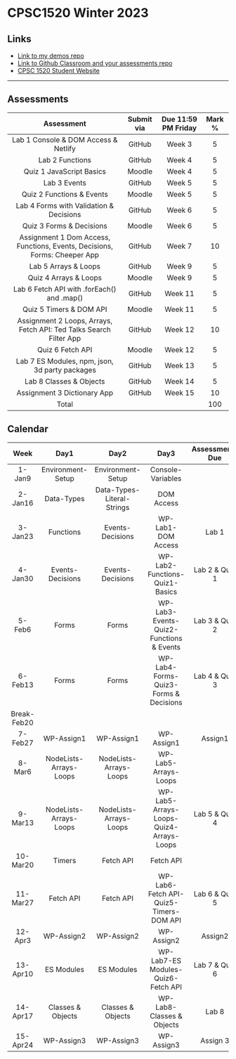 # CPSC1520 Winter 2023

## Links

- [Link to my demos repo](https://github.com/RobbinLawJavaScript/javascript-demos.git)
- [Link to Github Classroom and your assessments repo](#)
- [CPSC 1520 Student Website](https://cpsc-1520.github.io/cpsc1520/)

---

## Assessments

|Assessment|Submit via|Due 11:59 PM Friday|Mark %|
|:-:|:-:|:-:|:-:|
|Lab 1 Console & DOM Access & Netlify|GitHub|Week 3|5
|Lab 2 Functions|GitHub|Week 4|5
|Quiz 1 JavaScript Basics|Moodle|Week 4|5
|Lab 3 Events|GitHub|Week 5|5
|Quiz 2 Functions & Events|Moodle|Week 5|5
|Lab 4 Forms with Validation & Decisions|GitHub|Week 6|5
|Quiz 3 Forms & Decisions|Moodle|Week 6|5
|Assignment 1 Dom Access, Functions, Events, Decisions, Forms: Cheeper App|GitHub|Week 7|10
|Lab 5 Arrays & Loops|GitHub|Week 9|5
|Quiz 4 Arrays & Loops|Moodle|Week 9|5
|Lab 6 Fetch API with .forEach() and .map()|GitHub|Week 11|5
|Quiz 5 Timers & DOM API|Moodle|Week 11|5
|Assignment 2 Loops, Arrays, Fetch API: Ted Talks Search Filter App|GitHub|Week 12|10
|Quiz 6 Fetch API|Moodle|Week 12|5
|Lab 7 ES Modules, npm, json, 3d party packages|GitHub|Week 13|5
|Lab 8 Classes & Objects|GitHub|Week 14|5
|Assignment 3 Dictionary App|GitHub|Week 15|10
|Total|||100|

## Calendar

|Week|Day1|Day2|Day3|Assessments Due|
|:-:|:-:|:-:|:-:|:-:|
|1-Jan9|Environment-Setup|Environment-Setup|Console-Variables|
|2-Jan16|Data-Types|Data-Types-Literal-Strings|DOM Access|
|3-Jan23|Functions|Events-Decisions|WP-Lab1-DOM Access|Lab 1|
|4-Jan30|Events-Decisions|Events-Decisions|WP-Lab2-Functions-Quiz1-Basics|Lab 2 & Quiz 1|
|5-Feb6|Forms|Forms|WP-Lab3-Events-Quiz2-Functions & Events|Lab 3 & Quiz 2|
|6-Feb13|Forms|Forms|WP-Lab4-Forms-Quiz3-Forms & Decisions|Lab 4 & Quiz 3|
|Break-Feb20||||
|7-Feb27|WP-Assign1|WP-Assign1|WP-Assign1|Assign1|
|8-Mar6|NodeLists-Arrays-Loops|NodeLists-Arrays-Loops|WP-Lab5-Arrays-Loops|
|9-Mar13|NodeLists-Arrays-Loops|NodeLists-Arrays-Loops|WP-Lab5-Arrays-Loops-Quiz4-Arrays-Loops|Lab 5 & Quiz 4|
|10-Mar20|Timers|Fetch API|Fetch API|
|11-Mar27|Fetch API|Fetch API|WP-Lab6-Fetch API-Quiz5-Timers-DOM API|Lab 6 & Quiz 5|
|12-Apr3|WP-Assign2|WP-Assign2|WP-Assign2|Assign2|
|13-Apr10|ES Modules|ES Modules|WP-Lab7-ES Modules-Quiz6-Fetch API|Lab 7 & Quiz 6|
|14-Apr17|Classes & Objects|Classes & Objects|WP-Lab8-Classes & Objects|Lab 8|
|15-Apr24|WP-Assign3|WP-Assign3|WP-Assign3|Assign 3|
